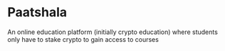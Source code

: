 # Paatshala
An online education platform (initially crypto education) where students only have to stake crypto to gain access to courses
